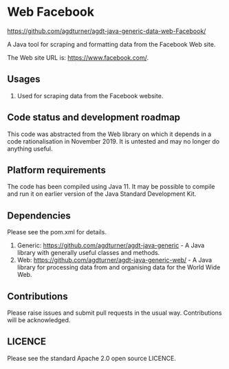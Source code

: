 # Web Facebook

https://github.com/agdturner/agdt-java-generic-data-web-Facebook/

A Java tool for scraping and formatting data from the Facebook Web site.

The Web site URL is: https://www.facebook.com/.

## Usages
1. Used for scraping data from the Facebook website.

## Code status and development roadmap
This code was abstracted from the Web library on which it depends in a code rationalisation in November 2019. It is untested and may no longer do anything useful.

## Platform requirements
The code has been compiled using Java 11. It may be possible to compile and run it on earlier version of the Java Standard Development Kit. 

## Dependencies
Please see the pom.xml for details.
1. Generic: https://github.com/agdturner/agdt-java-generic - A Java library with generally useful classes and methods.
2. Web: https://github.com/agdturner/agdt-java-generic-web/ - A Java library for processing data from and organising data for the World Wide Web.

## Contributions
Please raise issues and submit pull requests in the usual way. Contributions will be acknowledged.

## LICENCE
Please see the standard Apache 2.0 open source LICENCE.
